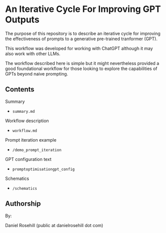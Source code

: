 # An Iterative Cycle For Improving GPT Outputs

The purpose of this repository is to describe an iterative cycle for improving the effectiveness of prompts to a generative pre-trained tranformer (GPT).

This workflow was developed for working with ChatGPT although it may also work with other LLMs.

The workflow described here is simple but it might nevertheless provided a good foundational workflow for those looking to explore the capabilities of GPTs beyond naive prompting. 

## Contents 

Summary
- `summary.md`

Workflow description
-  `workflow.md`

Prompt iteration example
- `/demo_prompt_iteration`

GPT configuration text
- `promptoptimisationgpt_config`

Schematics
-  `/schematics`

## Authorship

By:

Daniel Rosehill
(public at danielrosehill dot com)
